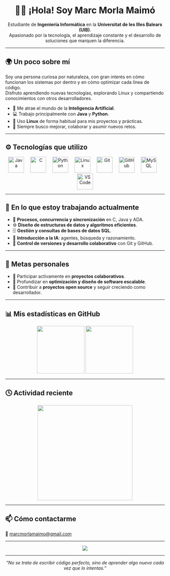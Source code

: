 <h1 align="center">👨‍💻 ¡Hola! Soy <strong>Marc Morla Maimó</strong></h1>

<p align="center">
  Estudiante de <strong>Ingeniería Informática</strong> en la <strong>Universitat de les Illes Balears (UIB)</strong>.<br>
  Apasionado por la tecnología, el aprendizaje constante y el desarrollo de soluciones que marquen la diferencia.
</p>

---

## 🌍 Un poco sobre mí

Soy una persona curiosa por naturaleza, con gran interés en cómo funcionan los sistemas por dentro y en cómo optimizar cada línea de código.  
Disfruto aprendiendo nuevas tecnologías, explorando Linux y compartiendo conocimientos con otros desarrolladores.

- 🤖 Me atrae el mundo de la **Inteligencia Artificial**.  
- 💻 Trabajo principalmente con **Java** y **Python**.  
- 🐧 Uso **Linux** de forma habitual para mis proyectos y prácticas.  
- 🧩 Siempre busco mejorar, colaborar y asumir nuevos retos.  

---

## ⚙️ Tecnologías que utilizo

<div align="center">
  <img src="https://cdn.jsdelivr.net/gh/devicons/devicon/icons/java/java-original.svg" height="50" alt="Java" />
  <img width="12" />
  <img src="https://cdn.jsdelivr.net/gh/devicons/devicon/icons/c/c-original.svg" height="50" alt="C" />
  <img width="12" />
  <img src="https://cdn.jsdelivr.net/gh/devicons/devicon/icons/python/python-original.svg" height="50" alt="Python" />
  <img width="12" />
  <img src="https://cdn.jsdelivr.net/gh/devicons/devicon/icons/linux/linux-original.svg" height="50" alt="Linux" />
  <img width="12" />
  <img src="https://cdn.jsdelivr.net/gh/devicons/devicon/icons/git/git-original.svg" height="50" alt="Git" />
  <img width="12" />
  <img src="https://cdn.jsdelivr.net/gh/devicons/devicon/icons/github/github-original.svg" height="50" alt="GitHub" />
  <img width="12" />
  <img src="https://cdn.jsdelivr.net/gh/devicons/devicon/icons/mysql/mysql-original.svg" height="50" alt="MySQL" />
  <img width="12" />
  <img src="https://cdn.jsdelivr.net/gh/devicons/devicon/icons/vscode/vscode-original.svg" height="50" alt="VS Code" />
</div>

---

## 📘 En lo que estoy trabajando actualmente

- 🧵 **Procesos, concurrencia y sincronización** en C, Java y ADA.  
- ⚙️ **Diseño de estructuras de datos y algoritmos eficientes**.  
- 🗄️ **Gestión y consultas de bases de datos SQL**.  
- 🤖 **Introducción a la IA**: agentes, búsqueda y razonamiento.  
- 🧠 **Control de versiones y desarrollo colaborativo** con Git y GitHub.  

---

## 🎯 Metas personales

- 🤝 Participar activamente en **proyectos colaborativos**.  
- 🧩 Profundizar en **optimización y diseño de software escalable**.  
- 🚀 Contribuir a **proyectos open source** y seguir creciendo como desarrollador.  

---

## 📊 Mis estadísticas en GitHub

<div align="center">
  <img src="https://github-readme-stats.vercel.app/api?username=marcmorlaaa&show_icons=true&theme=github_dark" height="150" />
  <img src="https://github-readme-stats.vercel.app/api/top-langs/?username=marcmorlaaa&layout=compact&theme=github_dark" height="150" />
</div>

---

## 🕓 Actividad reciente

<div align="center">
  <img src="https://github-readme-activity-graph.vercel.app/graph?username=marcmorlaaa&theme=github-compact&area=true" height="300" />
</div>

---

## 📫 Cómo contactarme

📧 [marcmorlamaimo@gmail.com](mailto:marcmorlamaimo@gmail.com)

---

<div align="center">
  <img src="https://komarev.com/ghpvc/?username=marcmorlaaa&color=blue&label=Visitas+al+perfil" />
</div>

---

<p align="center">
  <em>“No se trata de escribir código perfecto, sino de aprender algo nuevo cada vez que lo intentas.”</em>
</p>
